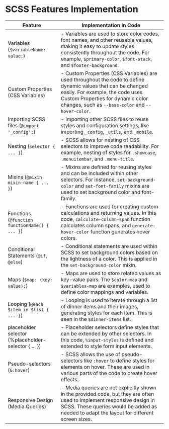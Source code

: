 # SCSS Features Implementation

| Feature                                       | Implementation in Code                                     |
| --------------------------------------------- | --------------------------------------------------------- |
| Variables (`$variableName: value;`)           | - Variables are used to store color codes, font names, and other reusable values, making it easy to update styles consistently throughout the code. For example, `$primary-color`, `$font-stack`, and `$footer-background`. |
| Custom Properties (CSS Variables)            | - Custom Properties (CSS Variables) are used throughout the code to define dynamic values that can be changed easily. For example, the code uses Custom Properties for dynamic color changes, such as `--base-color` and `--hover-color`. |
| Importing SCSS files (`@import '_config';`)   | - Importing other SCSS files to reuse styles and configuration settings, like importing `_config`, `_utils`, and `_mobile`. |
| Nesting (`selector { ... }`)                 | - SCSS allows for nesting of CSS selectors to improve code readability. For example, nesting of styles for `.showcase`, `.menuitembar`, and `.menu-title`. |
| Mixins (`@mixin mixin-name { ... }`)          | - Mixins are defined for reusing styles and can be included within other selectors. For instance, `set-background-color` and `set-font-family` mixins are used to set background color and font-family. |
| Functions (`@function functionName() { ... }`) | - Functions are used for creating custom calculations and returning values. In this code, `calculate-column-span` function calculates column spans, and `generate-hover-color` function generates hover colors. |
| Conditional Statements (`@if`, `@else`)        | - Conditional statements are used within SCSS to set background colors based on the lightness of a color. This is applied in the `set-background-color` mixin. |
| Maps (`$map: (key: value);`)                 | - Maps are used to store related values as key-value pairs. The `$color-map` and `$variables-map` are examples, used to define color mappings and variables. |
| Looping (`@each $item in $list { ... }`)     | - Looping is used to iterate through a list of dinner items and their images, generating styles for each item. This is seen in the `$dinner-items` list. |
| placeholder selector (%placeholder-selector { ... })    | - Placeholder selectors define styles that can be extended by other selectors. In this code, `%input-styles` is defined and extended to style form input elements. |
| Pseudo-selectors (`&:hover`)                 | - SCSS allows the use of pseudo-selectors like `:hover` to define styles for elements on hover. These are used in various parts of the code to create hover effects. |
| Responsive Design (Media Queries)             | - Media queries are not explicitly shown in the provided code, but they are often used to implement responsive design in SCSS. These queries would be added as needed to adapt the layout for different screen sizes. |
